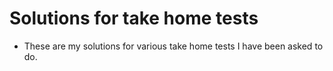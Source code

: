 # Solutions for take home tests

- These are my solutions for various take home tests I have been asked to do.
